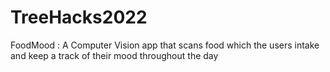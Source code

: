 # TreeHacks2022
FoodMood : A Computer Vision app that scans food which the users intake and keep a track of their mood throughout the day 
